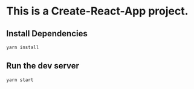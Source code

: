 # This is a Create-React-App project.

## Install Dependencies

`yarn install`

## Run the dev server

`yarn start`
